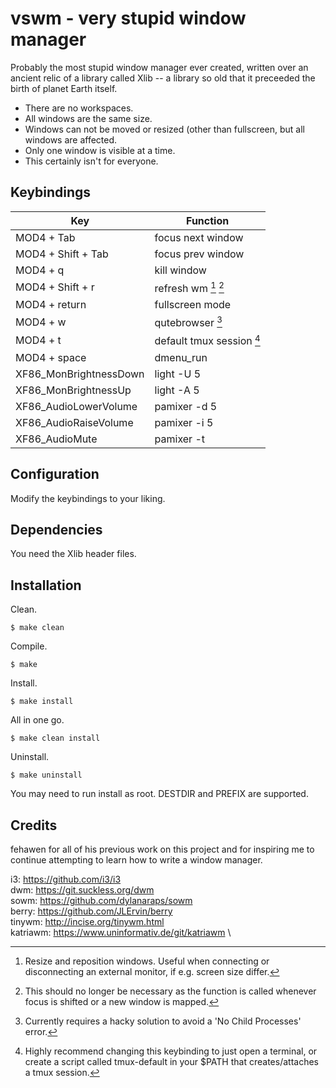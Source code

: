 vswm - very stupid window manager
=================================

Probably the most stupid window manager ever created, written over an ancient relic of a library called Xlib -- a library so old that it preceeded the birth of planet Earth itself.

- There are no workspaces.
- All windows are the same size.
- Windows can not be moved or resized (other than fullscreen, but all windows are affected.
- Only one window is visible at a time.
- This certainly isn't for everyone.


Keybindings
-----------
| Key                      | Function                  |
|--------------------------|---------------------------|
| MOD4 + Tab               | focus next window         |
| MOD4 + Shift + Tab       | focus prev window         |
| MOD4 + q                 | kill window               |
| MOD4 + Shift + r         | refresh wm [^1] [^2]      |
| MOD4 + return            | fullscreen mode           |
| MOD4 + w                 | qutebrowser [^3]          |
| MOD4 + t                 | default tmux session [^4] |
| MOD4 + space             | dmenu\_run                |
| XF86\_MonBrightnessDown  | light -U 5                |
| XF86\_MonBrightnessUp    | light -A 5                |
| XF86\_AudioLowerVolume   | pamixer -d 5              |
| XF86\_AudioRaiseVolume   | pamixer -i 5              |
| XF86\_AudioMute          | pamixer -t                |

[^1]: Resize and reposition windows. Useful when connecting or disconnecting an external monitor, if e.g. screen size differ.

[^2]: This should no longer be necessary as the function is called whenever focus is shifted or a new window is mapped.

[^3]: Currently requires a hacky solution to avoid a 'No Child Processes' error.

[^4]: Highly recommend changing this keybinding to just open a terminal, or create a script called tmux-default in your $PATH that creates/attaches a tmux session.


Configuration
-------------

Modify the keybindings to your liking.


Dependencies
------------

You need the Xlib header files.


Installation
------------

Clean.

    $ make clean

Compile.

    $ make

Install.

    $ make install

All in one go.

    $ make clean install

Uninstall.

    $ make uninstall

You may need to run install as root.
DESTDIR and PREFIX are supported.


Credits
-------

fehawen for all of his previous work on this project and for inspiring me to continue attempting to learn how to write a window manager.

i3: https://github.com/i3/i3 \
dwm: https://git.suckless.org/dwm \
sowm: https://github.com/dylanaraps/sowm \
berry: https://github.com/JLErvin/berry \
tinywm: http://incise.org/tinywm.html \
katriawm: https://www.uninformativ.de/git/katriawm \
